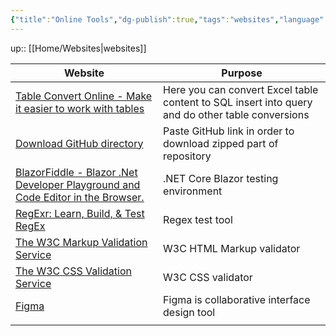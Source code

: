```yaml
---
{"title":"Online Tools","dg-publish":true,"tags":"websites","language":"en","permalink":"/websites/online-tools/","dgPassFrontmatter":true}
---
```


up:: [[Home/Websites\|websites]]

| Website                                                                                                      | Purpose                                                                                          |
| ------------------------------------------------------------------------------------------------------------ | ------------------------------------------------------------------------------------------------ |
| [Table Convert Online - Make it easier to work with tables](https://tableconvert.com/)                       | Here you can convert Excel table content to SQL insert into query and do other table conversions |
| [Download GitHub directory](https://download-directory.github.io/)                                           | Paste GitHub link in order to download zipped part of repository                                 |
| [BlazorFiddle - Blazor .Net Developer Playground and Code Editor in the Browser.](https://blazorfiddle.com/) | .NET Core Blazor testing environment                                                             |
| [RegExr: Learn, Build, & Test RegEx](https://regexr.com/)                                                    | Regex test tool                                                                                  |
| [The W3C Markup Validation Service](https://validator.w3.org/#validate_by_input)                             | W3C HTML Markup validator                                                                        |
| [The W3C CSS Validation Service](https://jigsaw.w3.org/css-validator/#validate_by_input)                     | W3C CSS validator                                                                                |
| [Figma](https://www.figma.com/)                                                                              | Figma is collaborative interface design tool                                                     |
|  |                                                                                                  |
